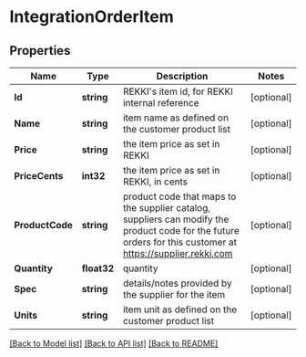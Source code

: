 # IntegrationOrderItem

## Properties

Name | Type | Description | Notes
------------ | ------------- | ------------- | -------------
**Id** | **string** | REKKI&#39;s item id, for REKKI internal reference | [optional] 
**Name** | **string** | item name as defined on the customer product list | [optional] 
**Price** | **string** | the item price as set in REKKI | [optional] 
**PriceCents** | **int32** | the item price as set in REKKI, in cents | [optional] 
**ProductCode** | **string** | product code that maps to the supplier catalog, suppliers can modify the product code for the future orders for this customer at https://supplier.rekki.com | [optional] 
**Quantity** | **float32** | quantity | [optional] 
**Spec** | **string** | details/notes provided by the supplier for the item | [optional] 
**Units** | **string** | item unit as defined on the customer product list | [optional] 

[[Back to Model list]](../README.md#documentation-for-models) [[Back to API list]](../README.md#documentation-for-api-endpoints) [[Back to README]](../README.md)


